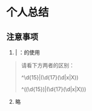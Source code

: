 # 个人总结

## 注意事项

1.  | ：的使用

   > 请看下方两者的区别：
   >
   > ^\d{15}|(\d{17}(\d|x|X))
   >
   > ^((\d{15})|(\d{17}(\d|x|X)))

2. 略